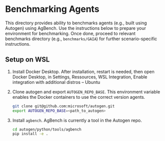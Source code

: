 # Benchmarking Agents

This directory provides ability to benchmarks agents (e.g., built using Autogen) using AgBench. Use the instructions below to prepare your environment for benchmarking. Once done, proceed to relevant benchmarks directory (e.g., `benchmarks/GAIA`) for further scenario-specific instructions.

## Setup on WSL

1. Install Docker Desktop. After installation, restart is needed, then open Docker Desktop, in Settings, Ressources, WSL Integration, Enable integration with additional distros – Ubuntu
2. Clone autogen and export `AUTOGEN_REPO_BASE`. This environment variable enables the Docker containers to use the correct version agents.
    ```bash
    git clone git@github.com:microsoft/autogen.git
    export AUTOGEN_REPO_BASE=<path_to_autogen>
    ```
3. Install `agbench`. AgBench is currently a tool in the Autogen repo.

    ```bash
    cd autogen/python/tools/agbench
    pip install -e .
    ```